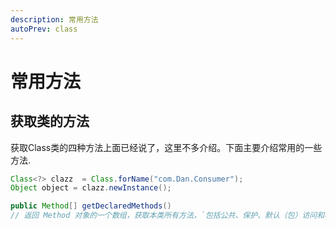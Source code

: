 ```yaml
---
description: 常用方法
autoPrev: class
---
```


# 常用方法

## 获取类的方法

获取Class类的四种方法上面已经说了，这里不多介绍。下面主要介绍常用的一些方法.

```java
Class<?> clazz  = Class.forName("com.Dan.Consumer");
Object object = clazz.newInstance();
```

```java
public Method[] getDeclaredMethods()
// 返回 Method 对象的一个数组，获取本类所有方法，`包括公共、保护、默认（包）访问和私有方法，但不包括继承的方法`。
```

 
